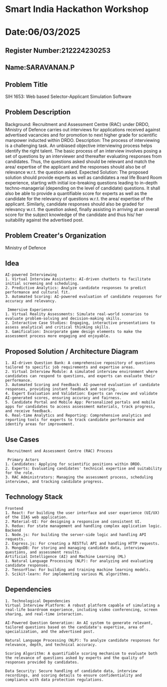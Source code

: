 # Smart India Hackathon Workshop

# Date:06/03/2025

## Register Number:212224230253

## Name:SARAVANAN.P

## Problem Title
SIH 1653: Web based Selector-Applicant Simulation Software

## Problem Description
Background: Recruitment and Assessment Centre (RAC) under DRDO, Ministry of Defence carries out interviews for applications received against advertised vacancies and for promotion to next higher grade for scientific manpower inducted within DRDO. Description: The process of interviewing is a challenging task. An unbiased objective interviewing process helps identify the right talent. The basic process of an interview involves posing a set of questions by an interviewer and thereafter evaluating responses from candidates. Thus, the questions asked should be relevant and match the area/ expertise of the applicant and the responses should also be of relevance w.r.t. the question asked. Expected Solution: The proposed solution should provide experts as well as candidates a real life Board Room experience, starting with initial ice-breaking questions leading to in-depth techno-managerial (depending on the level of candidate) questions. It shall also be able to provide a quantifiable score for experts as well as the candidate for the relevancy of questions w.r.t. the area/ expertise of the applicant. Similarly, candidate responses should also be graded for relevancy w.r.t. the question asked, finally assisting in arriving at an overall score for the subject knowledge of the candidate and thus his/ her suitability against the advertised post.

## Problem Creater's Organization
Ministry of Defence

## Idea
~~~
AI-powered Interviewing
1. Virtual Interview Assistants: AI-driven chatbots to facilitate initial screening and scheduling.
2. Predictive Analytics: Analyze candidate responses to predict performance and cultural fit.
3. Automated Scoring: AI-powered evaluation of candidate responses for accuracy and relevancy.

 Immersive Experience
1. Virtual Reality Assessments: Simulate real-world scenarios to evaluate problem-solving and decision-making skills.
2. Interactive Case Studies: Engaging, interactive presentations to assess analytical and critical thinking skills.
3. Gamification: Incorporate game design elements to make the assessment process more engaging and enjoyable.
~~~

## Proposed Solution / Architecture Diagram
```
1. AI-driven Question Bank: A comprehensive repository of questions tailored to specific job requirements and expertise areas.
2. Virtual Interview Module: A simulated interview environment where candidates can respond to questions, and experts can evaluate their performance.
3. Automated Scoring and Feedback: AI-powered evaluation of candidate responses, providing instant feedback and scoring.
4. Expert Evaluation and Validation: Experts can review and validate AI-generated scores, ensuring accuracy and fairness.
5. Candidate Portal and Mobile App: Personalized portals and mobile apps for candidates to access assessment materials, track progress, and receive feedback.
6. Real-time Analytics and Reporting: Comprehensive analytics and reporting tools for experts to track candidate performance and identify areas for improvement.

```

## Use Cases
```
 Recruitment and Assessment Centre (RAC) Process

 Primary Actors
1. Candidates: Applying for scientific positions within DRDO.
2. Experts: Evaluating candidates' technical expertise and suitability for the role.
3. RAC Administrators: Managing the assessment process, scheduling interviews, and tracking candidate progress.

```

## Technology Stack
```
Frontend
1. React: For building the user interface and user experience (UI/UX) of the IIAS web application.
2. Material-UI: For designing a responsive and consistent UI.
3. Redux: For state management and handling complex application logic.
Backend
1. Node.js: For building the server-side logic and handling API requests.
2. Express.js: For creating a RESTful API and handling HTTP requests.
3. MongoDB: For storing and managing candidate data, interview questions, and assessment results.
Artificial Intelligence (AI) and Machine Learning (ML)
1. Natural Language Processing (NLP): For analyzing and evaluating candidate responses.
2. TensorFlow: For building and training machine learning models.
3. Scikit-learn: For implementing various ML algorithms.
```

## Dependencies
```
1. Technological Dependencies
Virtual Interview Platform: A robust platform capable of simulating a real-life boardroom experience, including video conferencing, screen sharing, and real-time interaction.

AI-Powered Question Generation: An AI system to generate relevant, tailored questions based on the candidate's expertise, area of specialization, and the advertised post.

Natural Language Processing (NLP): To analyze candidate responses for relevance, depth, and technical accuracy.

Scoring Algorithm: A quantifiable scoring mechanism to evaluate both the relevance of questions asked by experts and the quality of responses provided by candidates.

Data Security: Secure handling of candidate data, interview recordings, and scoring details to ensure confidentiality and compliance with data protection regulations.
```
